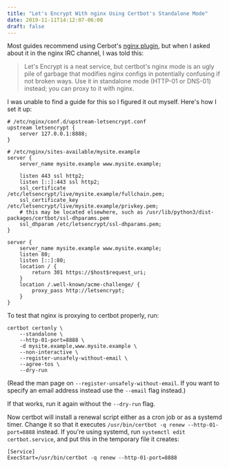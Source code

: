 ```yaml
---
title: "Let's Encrypt With nginx Using Certbot's Standalone Mode"
date: 2019-11-11T14:12:07-06:00
draft: false
---
```


Most guides recommend using Cerbot's [nginx plugin](https://certbot.eff.org/lets-encrypt/debianbuster-nginx),
but when I asked about it in the nginx IRC channel, I was told this:

> Let's Encrypt is a neat service, but certbot's nginx mode is an ugly pile of garbage
> that modifies nginx configs in potentially confusing if not broken ways.
> Use it in standalone mode (HTTP-01 or DNS-01) instead; you can proxy to it with nginx.

I was unable to find a guide for this so I figured it out myself. Here's how I set it up:

```
# /etc/nginx/conf.d/upstream-letsencrypt.conf
upstream letsencrypt {
	server 127.0.0.1:8888;
}
```

```
# /etc/nginx/sites-available/mysite.example
server {
	server_name mysite.example www.mysite.example;
	
	listen 443 ssl http2;
	listen [::]:443 ssl http2;
	ssl_certificate /etc/letsencrypt/live/mysite.example/fullchain.pem;
	ssl_certificate_key /etc/letsencrypt/live/mysite.example/privkey.pem;
	# this may be located elsewhere, such as /usr/lib/python3/dist-packages/certbot/ssl-dhparams.pem
	ssl_dhparam /etc/letsencrypt/ssl-dhparams.pem;
}

server {
	server_name mysite.example www.mysite.example;
	listen 80;
	listen [::]:80;
	location / {
		return 301 https://$host$request_uri;
	}
	location /.well-known/acme-challenge/ {
		proxy_pass http://letsencrypt;
	}
}
```

To test that nginx is proxying to certbot properly, run:

```
certbot certonly \
	--standalone \
	--http-01-port=8888 \
	-d mysite.example,www.mysite.example \
	--non-interactive \
	--register-unsafely-without-email \
	--agree-tos \
	--dry-run
```

(Read the man page on `--register-unsafely-without-email`.
If you want to specify an email address instead use the `--email` flag instead.)

If that works, run it again without the `--dry-run` flag. 

Now certbot will install a renewal script either as a cron job or as a systemd timer. Change it so that it executes
`/usr/bin/certbot -q renew --http-01-port=8888` instead.
If you're using systemd, run `systemctl edit certbot.service`, and put this in the temporary file it creates:

```
[Service]
ExecStart=/usr/bin/certbot -q renew --http-01-port=8888
```
